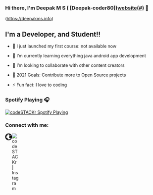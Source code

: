 

### Hi there, I'm Deepak M S ( [Deepak-coder80])[website(#)](https://deepakms.info) 👋

(https://deepakms.info)



## I'm a  Developer, and Student!!

- 🔭 I just launched my first course: not available now

- 🌱 I’m currently learning everything java android app development

- 👯 I’m looking to collaborate with other content creators

- 🥅 2021 Goals: Contribute more to Open Source projects

- ⚡ Fun fact: I love to coding

### Spotify Playing 🎧

[<img src="https://now-playing-codestackr.vercel.app/api/spotify-playing" alt="codeSTACKr Spotify Playing" width="350" />](https://open.spotify.com/user/swyqyimdc12jajde4vpwd2x1b)

### Connect with me:

[<img align="left" alt="codeSTACKr.com" width="22px" src="https://raw.githubusercontent.com/iconic/open-iconic/master/svg/globe.svg" />][website]



[<img align="left" alt="codeSTACKr | Instagram" width="22px" src="https://cdn.jsdelivr.net/npm/simple-icons@v3/icons/instagram.svg" />][instagram]

<br />



</details>

[website]: https://www.deepakms.info/



[instagram]: https://instagram.com/_deepak_m_s_/


